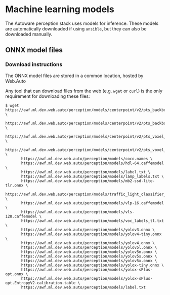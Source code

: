 # Machine learning models

The Autoware perception stack uses models for inference. These models are automatically downloaded if using `ansible`, but they can also be downloaded manually.

## ONNX model files

### Download instructions

The ONNX model files are stored in a common location, hosted by Web.Auto

Any tool that can download files from the web (e.g. `wget` or `curl`) is the only requirement for downloading these files:

```console
$ wget https://awf.ml.dev.web.auto/perception/models/centerpoint/v2/pts_backbone_neck_head_centerpoint_tiny.onnx \
       https://awf.ml.dev.web.auto/perception/models/centerpoint/v2/pts_backbone_neck_head_centerpoint.onnx \
       https://awf.ml.dev.web.auto/perception/models/centerpoint/v2/pts_voxel_encoder_centerpoint_tiny.onnx \
       https://awf.ml.dev.web.auto/perception/models/centerpoint/v2/pts_voxel_encoder_centerpoint.onnx \
       https://awf.ml.dev.web.auto/perception/models/coco.names \
       https://awf.ml.dev.web.auto/perception/models/hdl-64.caffemodel \
       https://awf.ml.dev.web.auto/perception/models/label.txt \
       https://awf.ml.dev.web.auto/perception/models/lamp_labels.txt \
       https://awf.ml.dev.web.auto/perception/models/mb2-ssd-lite-tlr.onnx \
       https://awf.ml.dev.web.auto/perception/models/traffic_light_classifier_mobilenetv2.onnx \
       https://awf.ml.dev.web.auto/perception/models/vlp-16.caffemodel \
       https://awf.ml.dev.web.auto/perception/models/vls-128.caffemodel \
       https://awf.ml.dev.web.auto/perception/models/voc_labels_tl.txt \
       https://awf.ml.dev.web.auto/perception/models/yolov3.onnx \
       https://awf.ml.dev.web.auto/perception/models/yolov4-tiny.onnx \
       https://awf.ml.dev.web.auto/perception/models/yolov4.onnx \
       https://awf.ml.dev.web.auto/perception/models/yolov5l.onnx \
       https://awf.ml.dev.web.auto/perception/models/yolov5m.onnx \
       https://awf.ml.dev.web.auto/perception/models/yolov5s.onnx \
       https://awf.ml.dev.web.auto/perception/models/yolov5x.onnx \
       https://awf.ml.dev.web.auto/perception/models/yolox-tiny.onnx \
       https://awf.ml.dev.web.auto/perception/models/yolox-sPlus-opt.onnx \
       https://awf.ml.dev.web.auto/perception/models/yolox-sPlus-opt.EntropyV2-calibration.table \
       https://awf.ml.dev.web.auto/perception/models/label.txt
```
